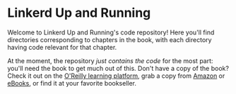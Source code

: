 # Linkerd Up and Running

Welcome to Linkerd Up and Running's code repository! Here you'll find
directories corresponding to chapters in the book, with each directory having
code relevant for that chapter.

At the moment, the repository _just contains the code_ for the most part:
you'll need the book to get much out of this. Don't have a copy of the book?
Check it out on the [O'Reilly learning platform], grab a copy from [Amazon] or
[eBooks], or find it at your favorite bookseller.

[O'Reilly learning platform]: https://www.oreilly.com/library/view/linkerd-up-and/9781098142308
[Amazon]: https://www.amazon.com/Linkerd-Running-Operationalizing-Kubernetes-native-Service/dp/1098142314
[eBooks]: https://www.ebooks.com/en-us/book/211311878/linkerd-up-and-running/jason-morgan/

